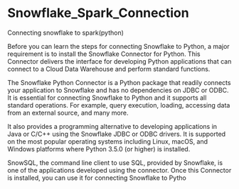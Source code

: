 # Snowflake_Spark_Connection
Connecting snowflake to spark(python)

Before you can learn the steps for connecting Snowflake to Python, a major requirement is to install the Snowflake Connector for Python. This Connector delivers the interface for developing Python applications that can connect to a Cloud Data Warehouse and perform standard functions.

The Snowflake Python Connector is a Python package that readily connects your application to Snowflake and has no dependencies on JDBC or ODBC. It is essential for connecting Snowflake to Python and it supports all standard operations. For example, query execution, loading, accessing data from an external source, and many more.

It also provides a programming alternative to developing applications in Java or C/C++ using the Snowflake JDBC or ODBC drivers. It is supported on the most popular operating systems including Linux, macOS, and Windows platforms where Python 3.5.0 (or higher) is installed.

SnowSQL, the command line client to use SQL, provided by Snowflake, is one of the applications developed using the connector. Once this Connector is installed, you can use it for connecting Snowflake to Pytho
